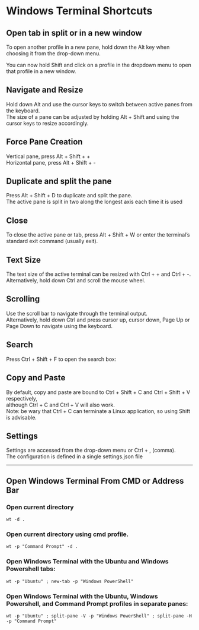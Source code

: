 # Windows Terminal Shortcuts
## Open tab in split or in a new window
To open another profile in a new pane, hold down the Alt key when choosing it from the drop-down menu.

You can now hold Shift and click on a profile in the dropdown menu to open that profile in a new window. 

## Navigate and Resize
Hold down Alt and use the cursor keys to switch between active panes from the keyboard.  
The size of a pane can be adjusted by holding Alt + Shift and using the cursor keys to resize accordingly.

## Force Pane Creation
Vertical pane, press Alt + Shift + +  
Horizontal pane, press Alt + Shift + -

## Duplicate and split the pane
Press Alt + Shift + D to duplicate and split the pane.  
The active pane is split in two along the longest axis each time it is used

## Close
To close the active pane or tab, press Alt + Shift + W or enter the terminal’s standard exit command (usually exit).

## Text Size
The text size of the active terminal can be resized with Ctrl + + and Ctrl + -.  
Alternatively, hold down Ctrl and scroll the mouse wheel.

## Scrolling
Use the scroll bar to navigate through the terminal output.  
Alternatively, hold down Ctrl and press cursor up, cursor down, Page Up or Page Down to navigate using the keyboard.

## Search
Press Ctrl + Shift + F to open the search box:

## Copy and Paste
By default, copy and paste are bound to Ctrl + Shift + C and Ctrl + Shift + V respectively,  
although Ctrl + C and Ctrl + V will also work.  
Note: be wary that Ctrl + C can terminate a Linux application, so using Shift is advisable.

## Settings
Settings are accessed from the drop-down menu or Ctrl + , (comma).  
The configuration is defined in a single settings.json file

---

## Open Windows Terminal From CMD or Address Bar
### Open current directory
`wt -d .`

### Open current directory using cmd profile.
`wt -p "Command Prompt" -d .`

### Open Windows Terminal with the Ubuntu and Windows Powershell tabs:  
`wt -p "Ubuntu" ; new-tab -p "Windows PowerShell"`

### Open Windows Terminal with the Ubuntu, Windows Powershell, and Command Prompt profiles in separate panes:  
`wt -p "Ubuntu" ; split-pane -V -p "Windows PowerShell" ; split-pane -H -p "Command Prompt"`